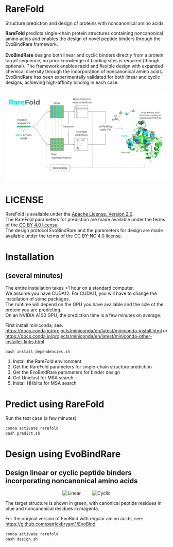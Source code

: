 # RareFold
Structure prediction and design of proteins with noncanonical amino acids.

**RareFold** predicts single-chain protein structures containing noncanonical amino acids and enables the design of novel peptide binders through the EvoBindRare framework. \
\
**EvoBindRare** designs both linear and cyclic binders directly from a protein target sequence, no prior knowledge of binding sites is required (though optional). The framework enables rapid and flexible design with expanded chemical diversity through the incorporation of noncanonical amino acids. EvoBindRare has been experimentally validated for both linear and cyclic designs, achieving high-affinity binding in each case.


[Read more here]:(link)


<img src="./RareFold.svg"/>

# LICENSE
RareFold is available under the [Apache License, Version 2.0](http://www.apache.org/licenses/LICENSE-2.0).  \
The RareFold parameters for prediction are made available under the terms of the [CC BY 4.0 license](https://creativecommons.org/licenses/by/4.0/legalcode). \
The design protocol EvoBindRare and the parameters for design are made available under the terms of the [CC BY-NC 4.0 license](https://creativecommons.org/licenses/by-nc/4.0/).


# Installation
## (several minutes)
The entire installation takes <1 hour on a standard computer. \
We assume you have CUDA12. For CUDA11, you will have to change the installation of some packages. \
The runtime will depend on the GPU you have available and the size of the protein you are predicting. \
On an NVIDIA A100 GPU, the prediction time is a few minutes on average.

First install miniconda, see: https://docs.conda.io/projects/miniconda/en/latest/miniconda-install.html or https://docs.conda.io/projects/miniconda/en/latest/miniconda-other-installer-links.html


```
bash install_dependencies.sh
```

1. Install the RareFold environment
2. Get the RareFold parameters for single-chain structure prediction
3. Get the EvoBindRare parameters for binder design
4. Get Uniclust for MSA search
5. Install HHblits for MSA search

# Predict using RareFold
Run the test case (a few minutes)
```
conda activate rarefold
bash predict.sh
```


# Design using EvoBindRare
## Design linear or cyclic peptide binders incorporating noncanonical amino acids

<p align="center">
  <img alt="Linear" src="./linear.gif" width="45%">
&nbsp; &nbsp; &nbsp; &nbsp;
  <img alt="Cyclic" src="./cyclic.gif" width="45%">
</p>

The target structure is shown in green, with canonical peptide residues in blue and noncanonical residues in magenta.

For the original version of EvoBind with regular amino acids, see: https://github.com/patrickbryant1/EvoBind

```
conda activate rarefold
bash design.sh
```
